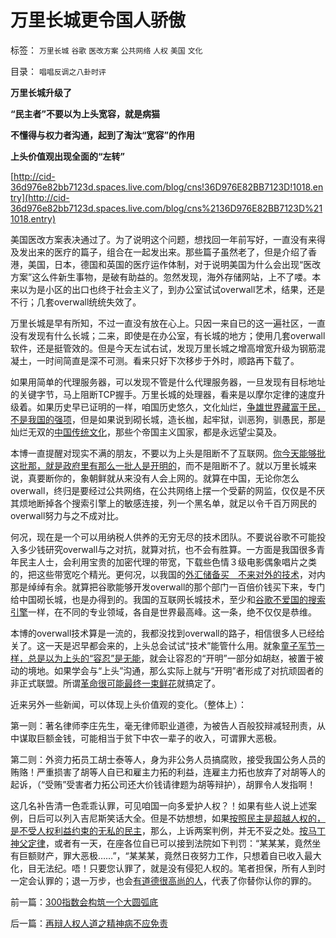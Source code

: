 # 万里长城更令国人骄傲

标签： `万里长城` `谷歌` `医改方案` `公共网络` `人权` `美国` `文化` 

目录： `唱唱反调之八卦时评`

**万里长城升级了**

**“民主者”不要以为上头宽容，就是病猫**

**不懂得与权力者沟通，起到了淘汰“宽容”的作用**

**上头价值观出现全面的“左转”**

[http://cid-36d976e82bb7123d.spaces.live.com/blog/cns!36D976E82BB7123D!1018.entry](http://cid-36d976e82bb7123d.spaces.live.com/blog/cns%2136D976E82BB7123D%211018.entry)



美国医改方案表决通过了。为了说明这个问题，想找回一年前写好，一直没有来得及发出来的医疗的篇子，组合在一起发出来。那些篇子虽然老了，但是介绍了香港，美国，日本，德国和英国的医疗运作体制，对于说明美国为什么会出现“医改方案”这么件新生事物，是破有助益的。忽然发现，海外存储网站，上不了喽。本来以为是小区的出口也终于社会主义了，到办公室试试overwall艺术，结果，还是不行；几套overwall统统失效了。

万里长城是早有所知，不过一直没有放在心上。只因一来自已的这一遍社区，一直没有发现有什么长城；二来，即使是在办公室，有长城的地方；使用几套overwall软件，还是挺管效的。但是今天左试右试，发现万里长城之增高增宽升级为钢筋混凝土，一时间简直是深不可测。看来只好下次移步于外时，顺路再下载了。

如果用简单的代理服务器，可以发现不管是什么代理服务器，一旦发现有目标地址的关键字节，马上阻断TCP握手。万里长城的处理器，看来是以摩尔定律的速度升级着。如果历史早已证明的一样，咱国历史悠久，文化灿烂，[争雄世界藏富于民，不是我国的强项](../../../2009/11/30/国家主义和藏富于民的经济价值.md)，但是如果说到砌长城，造长枷，起牢狱，训恶狗，驯愚民，那是灿烂无双的[中国传统文化](../../../2009/3/21/三纲五常儒家理教之国学精华的科学实用性.md)，那些个帝国主义国家，都是永远望尘莫及。

本博一直提醒对现实不满的朋友，不要以为上头是阻断不了互联网。[你今天能够批这批那，就是政府里有那么一批人是开明的](../../../2010/2/26/“反政府”是荒谬的.md)，而不是阻断不了。就以万里长城来说，真要断你的，象朝鲜就从来没有人会上网的。就算在中国，无论你怎么overwall，终归是要经过公共网络，在公共网络上摆一个受薪的网监，仅仅是不厌其烦地断掉各个搜索引擎上的敏感连接，列一个黑名单，就足以令千百万网民的overwall努力与之不成对比。

何况，现在是一个可以用纳税人供养的无穷无尽的技术团队。不要说谷歌不可能投入多少钱研究overwall与之对抗，就算对抗，也不会有胜算。一方面是我国很多青年民主人士，会利用宝贵的加密代理的带宽，下载些色情３级电影偶象唱片之类的，把这些带宽吃个精光。更何况，以我国的[外汇储备买　不来对外的技术](../../../2009/2/17/外汇储备买不来先进技术.md)，对内那是绰绰有余。就算把谷歌能够开发overwall的那个部门一百倍价钱买下来，专门给中国砌长城，也是办得到的。我国的互联网长城技术，至少和[谷歌不爱国的搜索引擎](../../../2010/1/26/谷歌不爱国.md)一样，在不同的专业领域，各自是世界最高峰。这一条，绝不仅仅是恭维。

本博的overwall技术算是一流的，我都没找到overwall的路子，相信很多人已经给关了。这一天是迟早都会来的，上头总会试试“技术”能管什么用。就象[童子军节一样，总是以为上头的“容忍”是无能](http://darthvad.blog.163.com/blog/static/5339947020094251031015/)，就会让容忍的“开明”一部分如胡赵，被置于被动的境地。如果学会与“上头”沟通，那么实际上就与“开明”者形成了对抗顽固者的非正式联盟。所谓[革命很可能最终一束鲜花](../../../2010/1/9/revolution不是革命，不需要流血牺牲.md)就搞定了。

近来另外一些新闻，可以体现上头价值观的变化。（整体上）：

第一则：著名律师李庄先生，毫无律师职业道德，为被告人百般狡辩减轻刑责，从中谋取巨额金钱，可能相当于贫下中农一辈子的收入，可谓罪大恶极。

第二则：外资力拓员工胡士泰等人，身为非公务人员搞腐败，接受我国公务人员的贿赂！严重损害了胡等人自已和雇主力拓的利益，连雇主力拓也放弃了对胡等人的起诉，（“受贿”受害者力拓公司还大价钱请律题为胡等辩护），胡罪令人发指啊！

这几名补告清一色乖乖认罪，可见咱国一向多爱护人权？！如果有些人说上述案例，日后可以列入吉尼斯笑话大全。但是不妨想想，如果[按照民主是超越人权的，是不受人权利益约束的无私的民主](../../../2010/3/15/没有产权就无所谓民主.md)，那么，上诉两案判例，并无不妥之处。[按马丁神父定律](../../../2010/3/20/马丁神父定律：“合法侵犯人权”无赢家.md)，或者有一天，在座各位自已可以接到法院如下判罚：“某某某，竟然坐有巨额财产，罪大恶极……”，“某某某，竟然日夜努力工作，只想着自已收入最大化，目无法纪。唔！只要您认罪了，就是没有侵犯人权的。笔者担保，所有人到时一定会认罪的；退一万步，也会[有道德很高尚的人](../../../2009/9/27/溜须拍马的爱国道德明星.md)，代表了你替你认你的罪的。



前一篇：[300指数会构筑一个大圆弧底](../../../2010/3/23/300指数会构筑一个大圆弧底.md)

后一篇：[再辩人权人道之精神病不应免责](../../../2010/3/24/再辩人权人道之精神病不应免责.md)